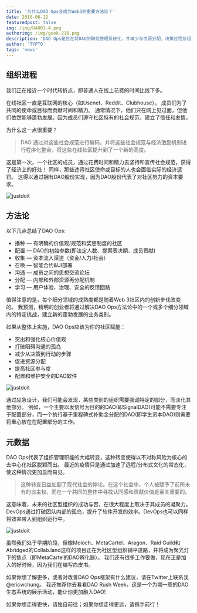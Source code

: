 ```yaml
---
title: '为什么DAO Ops会成为Web3的重要方法论？'
date: 2016-06-12
featuredpost: false
img: /img/DAO01-4.png
authorimg: /img/geek-210.png
description: 'DAO Ops是旨在将DAO的职能管理系统化，并减少与资源分配、决策过程及组织成员管理相关的人类协作成本的一系列实践.'
author: 'TYPTO'
tags: 'news'
---
```


## 组织进程

我们正在接近一个时代转折点，即普通人在线上花费的时间比线下多。

在线社区一直是互联网的核心（如Usenet、Reddit、Clubhouse）。 成员们为了共同的使命或目标而贡献时间和精力。 通常情况下，他们只在网上见过面，但他们依然能够蓬勃发展。因为成员们遵守社区特有的社会规范，建立了信任和友情。

为什么这一点很重要？

> DAO 通过对这些社会规范进行编码，并将这些社会规范与经济激励机制进行程序化整合，将这些在线社区提升到了一个新的高度。

这是第一次，一个社区的成员，通过花费时间和精力去坚持和宣传社会规范，获得了经济上的好处！ 同样，那些违背社区使命或目标的人也会面临实际的经济惩罚。 这得以通过拥有DAO股份实现，因为DAO股份代表了对社区努力的资本要求。

![justdoit](/img/img1.gif)

## 方法论

以下几点总结了DAO Ops:

* 播种 — 有明确的价值观/规范和奖惩制度的社区
* 配置 — DAO的初始参数(即法定人数、提案表决期、成员贡献)
* 收集 — 资本流入渠道（资金/人力/社会）
* 召唤 — 智能合约&UI部署
* 沟通 — 成员之间的思想交流论坛
* 分配 — 内部和外部资源再分配机制
* 学习 — 用户体验、治理、安全的反馈回路

值得注意的是，每个细分领域的成熟度都是随着Web 3社区内的创新步伐改变的。 我预测，精明的创业者将通过解决DAO Ops方法论中的一个或多个细分领域内的特定挑战，建立新的蓬勃发展的业务类别。

如果从整体上实施，DAO Ops应该为你的社区赋能：

* 突出和强化核心价值观
* 打破阻碍沟通的孤岛
* 减少从决策到行动的步骤
* 促进资源分配
* 提高社区参与度
* 配置和维护安全的DAO软件

![justdoit](/img/img2.gif)


通过应急设计，我们可能会发现，某些类别的组织需要强调特定的部分，而淡化其他部分。 例如，一个主要以发信号为目的的DAO(即SignalDAO)可能不需要专注于配置部分，而一个执行基于里程碑式补助金分配的DAO(即学生资本DAO)则需要将重心放在在配置部分的工作。


## 元数据

DAO Ops代表了组织管理职能的大幅转变，这种转变使得以不对称风险为核心的去中心化社区脱颖而出。 最近的疫情只是通过加速了远程/分布式文化的常态化，使这种情况更加显而易见。

> 这种转变日益加剧了现代社会的悖论。在这个社会中，个人被赋予了前所未有的自主权，而在一个共同的整体中寻找认同感和贡献价值是至关重要的。

这意味着，未来的社区型组织的成功与否，在很大程度上取决于其成员的凝聚力。 DevOps通过打破团队内部的孤岛，提升了软件开发的效率。DevOps也可以同样将效率带入到组织运行中。

![justdoit](/img/img3.png)

虽然我们处于早期阶段，但像Moloch、MetaCartel、Aragon、Raid Guild和Abridged的Collab.land这样的项目正在为社区型组织铺平道路，并将成为聚光灯下的焦点（即MetaCartel的DAO孵化器）。 我们还有很多工作要做，现在正是加入的好时候，因为我们在编写白皮书。

如果你想了解更多，或者对改善DAO Ops框架有什么建议，请在Twitter上联系我@ericwchung。 我还推荐你去看看DAO Rush Week，这是一个为期一周的DAO生态系统的展示活动，能让你更加融入DAO!

如果你想走得更快，请独自前往；如果你想走得更远，请携手前行！